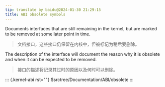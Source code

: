 ```yaml
---
tip: translate by baidu@2024-01-30 21:29:15
title: ABI obsolete symbols
---
```


Documents interfaces that are still remaining in the kernel, but are marked to be removed at some later point in time.

> 文档接口，这些接口仍保留在内核中，但被标记为稍后要删除。

The description of the interface will document the reason why it is obsolete and when it can be expected to be removed.

> 接口的描述将记录其过时的原因以及何时可以删除。

::: {.kernel-abi rst=""}
\$srctree/Documentation/ABI/obsolete
:::

